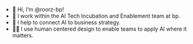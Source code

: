 - 👋 Hi, I’m @roorz-bp!
- 🏢 I work within the AI Tech Incubation and Enablement team at bp.
- 👀 I help to connect AI to business strategy.
- 🧔🏽 I use human centered design to enable teams to apply AI where it matters.

<!---
roorz-bp/roorz-bp is a ✨ special ✨ repository because its `README.md` (this file) appears on your GitHub profile.
You can click the Preview link to take a look at your changes.
--->
